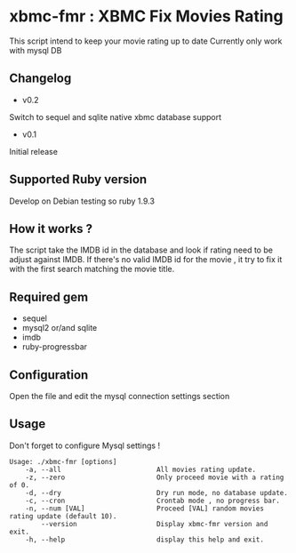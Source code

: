 xbmc-fmr : XBMC Fix Movies Rating
=======================

This script intend to keep your movie rating up to date
Currently only work with mysql DB

Changelog
--------------------------
* v0.2

Switch to sequel and sqlite native xbmc database support

* v0.1

Initial release



Supported Ruby version
--------------------------

Develop on Debian testing so ruby 1.9.3

How it works ?
--------------------------

The script take the IMDB id in the database and look if rating need to be adjust against IMDB.
If there's no valid IMDB id for the movie , it try to fix it with the first search matching the movie title.

Required gem
--------------------------
* sequel
* mysql2 or/and sqlite
* imdb
* ruby-progressbar

Configuration
--------------------------
Open the file and edit the mysql connection settings section

Usage
--------------------------

Don't forget to configure Mysql settings !

```Shell
Usage: ./xbmc-fmr [options]
    -a, --all                        All movies rating update.
    -z, --zero                       Only proceed movie with a rating of 0.
    -d, --dry                        Dry run mode, no database update.
    -c, --cron                       Crontab mode , no progress bar.
    -n, --num [VAL]                  Proceed [VAL] random movies rating update (default 10).
        --version                    Display xbmc-fmr version and exit.
    -h, --help                       display this help and exit.
```
